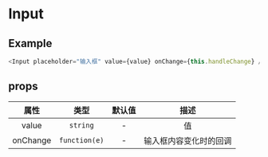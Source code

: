 # Input

## Example

```javascript
<Input placeholder="输入框" value={value} onChange={this.handleChange} />
```

## props

|   属性   |     类型      | 默认值 |          描述          |
| :------: | :-----------: | :----: | :--------------------: |
|  value   |   `string`    |   -    |           值           |
| onChange | `function(e)` |   -    | 输入框内容变化时的回调 |
